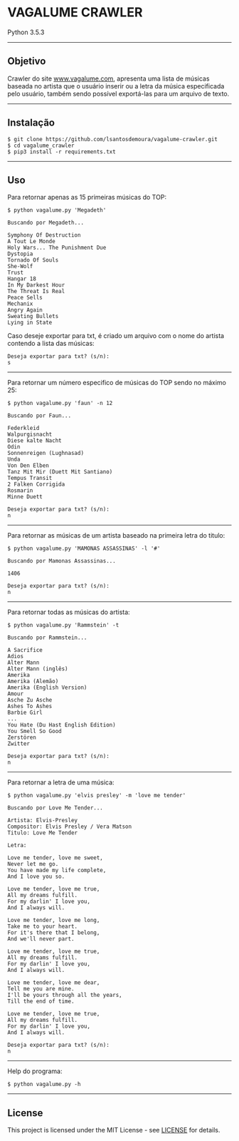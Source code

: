 # VAGALUME CRAWLER

Python 3.5.3

---
## Objetivo

Crawler do site www.vagalume.com, apresenta uma lista de músicas baseada no artista que o usuário inserir ou a letra da música especificada pelo usuário,  também sendo possível exportá-las para um arquivo de texto.

---
## Instalação

```
$ git clone https://github.com/lsantosdemoura/vagalume-crawler.git
$ cd vagalume_crawler
$ pip3 install -r requirements.txt
```
---
## Uso

Para retornar apenas as 15 primeiras músicas do TOP:

```
$ python vagalume.py 'Megadeth'

Buscando por Megadeth...

Symphony Of Destruction
A Tout Le Monde
Holy Wars... The Punishment Due
Dystopia
Tornado Of Souls
She-Wolf
Trust
Hangar 18
In My Darkest Hour
The Threat Is Real
Peace Sells
Mechanix
Angry Again
Sweating Bullets
Lying in State
```

Caso deseje exportar para txt, é criado um arquivo com o nome do artista contendo a lista das músicas:

```
Deseja exportar para txt? (s/n):
s
```
---
Para retornar um número especifico de músicas do TOP sendo no máximo 25:

```
$ python vagalume.py 'faun' -n 12

Buscando por Faun...

Federkleid
Walpurgisnacht
Diese kalte Nacht
Odin
Sonnenreigen (Lughnasad)
Unda
Von Den Elben
Tanz Mit Mir (Duett Mit Santiano)
Tempus Transit
2 Falken Corrigida
Rosmarin
Minne Duett

Deseja exportar para txt? (s/n):
n
```
---
Para retornar as músicas de um artista baseado na primeira letra do titulo:

```
$ python vagalume.py 'MAMONAS ASSASSINAS' -l '#'

Buscando por Mamonas Assassinas...

1406

Deseja exportar para txt? (s/n):
n
```
---
Para retornar todas as músicas do artista:

```
$ python vagalume.py 'Rammstein' -t

Buscando por Rammstein...

A Sacrifice
Adios
Alter Mann
Alter Mann (inglês)
Amerika
Amerika (Alemão)
Amerika (English Version)
Amour
Asche Zu Asche
Ashes To Ashes
Barbie Girl
...
You Hate (Du Hast English Edition)
You Smell So Good
Zerstören
Zwitter

Deseja exportar para txt? (s/n):
n
```
---
Para retornar a letra de uma música:

```
$ python vagalume.py 'elvis presley' -m 'love me tender'

Buscando por Love Me Tender...

Artista: Elvis-Presley
Compositor: Elvis Presley / Vera Matson
Titulo: Love Me Tender

Letra:

Love me tender, love me sweet,
Never let me go.
You have made my life complete,
And I love you so.

Love me tender, love me true,
All my dreams fulfill.
For my darlin' I love you,
And I always will.

Love me tender, love me long,
Take me to your heart.
For it's there that I belong,
And we'll never part.

Love me tender, love me true,
All my dreams fulfill.
For my darlin' I love you,
And I always will.

Love me tender, love me dear,
Tell me you are mine.
I'll be yours through all the years,
Till the end of time.

Love me tender, love me true,
All my dreams fulfill.
For my darlin' I love you,
And I always will.

Deseja exportar para txt? (s/n):
n
```
---
Help do programa:

`$ python vagalume.py -h`

---
## License

This project is licensed under the MIT License - see [LICENSE](/LICENSE) for details.
